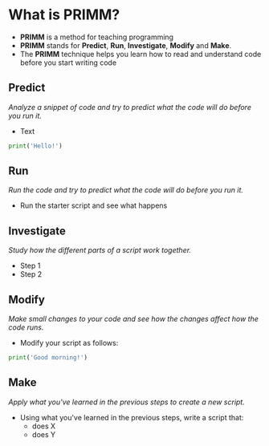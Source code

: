 # What is PRIMM?

- **PRIMM** is a method for teaching programming 
- **PRIMM** stands for **Predict**, **Run**, **Investigate**, **Modify** and **Make**.
- The **PRIMM** technique helps you learn how to read and understand code before you start writing code

## Predict
*Analyze a snippet of code and try to predict what the code will do before you run it.*
- Text

```python
print('Hello!')
```

## Run
*Run the code and try to predict what the code will do before you run it.*
- Run the starter script and see what happens

## Investigate
*Study how the different parts of a script work together.*
- Step 1
- Step 2

## Modify
*Make small changes to your code and see how the changes affect how the code runs.*
- Modify your script as follows:

```python
print('Good morning!')
```

## Make
*Apply what you've learned in the previous steps to create a new script.*
- Using what you've learned in the previous steps, write a script that:
    - does X
    - does Y